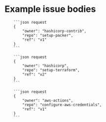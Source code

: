 # Example issue bodies

```
    ```json request
    {
        "owner": "hashicorp-contrib",
        "repo": "setup-packer",
        "ref": "v1"
    }
    ```
```

```
    ```json request
    {
        "owner": "hashicorp",
        "repo": "setup-terraform",
        "ref": "v2"
    }
    ```
```

```
    ```json request
    {
        "owner": "aws-actions",
        "repo": "configure-aws-credentials",
        "ref": "v1"
    }
    ```
```